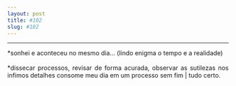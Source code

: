 ```yaml
---
layout: post
title: #102
slug: #102
---
```

---
<p class="description" style="text-align: justify;">
*sonhei e aconteceu no mesmo dia... (lindo enigma o tempo e a realidade)
<br>
  <br>
*dissecar processos, revisar de forma acurada, observar as sutilezas nos infimos detalhes consome meu dia em um processo sem fim | tudo certo.
<br>
  <br>
